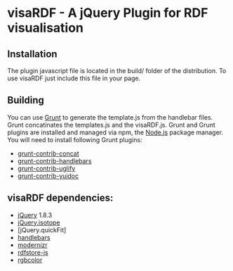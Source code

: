 # visaRDF - A jQuery Plugin for RDF visualisation

## Installation
The plugin javascript file is located in the build/ folder of the distribution. To use visaRDF just include this file in your page.

## Building
You can use [Grunt](http://gruntjs.com/api/grunt) to generate the template.js from the handlebar files. Grunt concatinates the templates.js and the visaRDF.js.
Grunt and Grunt plugins are installed and managed via npm, the [Node.js](http://nodejs.org/) package manager.
You will need to install following Grunt plugins:

* [grunt-contrib-concat](https://npmjs.org/package/grunt-contrib-concat)
* [grunt-contrib-handlebars](https://npmjs.org/package/grunt-contrib-handlebars)
* [grunt-contrib-uglify](https://npmjs.org/package/grunt-contrib-uglify)
* [grunt-contrib-yuidoc](https://npmjs.org/package/grunt-contrib-yuidoc)

## visaRDF dependencies:

 * [jQuery](http://jquery.com/) 1.8.3
 * [jQuery.isotope](http://isotope.metafizzy.co/)
 * [jQuery.quickFit]
 * [handlebars](http://handlebarsjs.com/)
 * [modernizr](http://modernizr.com/)
 * [rdfstore-js](https://github.com/antoniogarrote/rdfstore-js)
 * [rgbcolor](http://www.phpied.com/rgb-color-parser-in-javascript/)